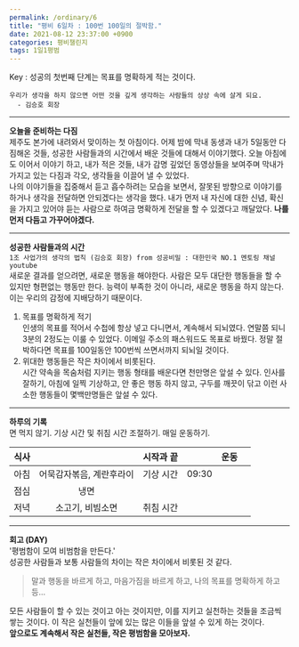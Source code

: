 ```yaml
---
permalink: /ordinary/6
title: "평비 6일차 : 100번 100일의 절박함."
date: 2021-08-12 23:37:00 +0900
categories: 평비챌린지
tags: 1일1평범
---  
```

Key : 성공의 첫번째 단계는 목표를 명확하게 적는 것이다. 
```
우리가 생각을 하지 않으면 어떤 것을 깊게 생각하는 사람들의 상상 속에 살게 되요.
  - 김승호 회장
```

---
**오늘을 준비하는 다짐**  
제주도 본가에 내려와서 맞이하는 첫 아침이다. 어제 밤에 막내 동생과 내가 5일동안 다짐해온 것들, 성공한 사람들과의 시간에서 배운 것들에 대해서 이야기했다. 오늘 아침에도 이어서 이야기 하고, 내가 적은 것들, 내가 감명 깊었던 동영상들을 보여주며 막내가 가지고 있는 다짐과 각오, 생각들을 이끌어 낼 수 있었다.  
나의 이야기들을 집중해서 듣고 흡수하려는 모습을 보면서, 잘못된 방향으로 이야기를 하거나 생각을 전달하면 안되겠다는 생각을 했다. 내가 먼저 내 자신에 대한 신념, 확신을 가지고 있어야 듣는 사람으로 하여금 명확하게 전달을 할 수 있겠다고 깨달았다. **나를 먼저 다듬고 가꾸어야겠다.**  

---
**성공한 사람들과의 시간**  
`1조 사업가의 생각의 법칙 (김승호 회장) from 성공비밀 : 대한민국 NO.1 멘토링 채널 youtube`  
새로운 결과를 얻으려면, 새로운 행동을 해야한다. 사람은 모두 대단한 행동들을 할 수 있지만 형편없는 행동만 한다. 능력이 부족한 것이 아니라, 새로운 행동을 하지 않는다. 이는 우리의 감정에 지배당하기 때문이다.  
1. 목표를 명확하게 적기  
  인생의 목표를 적어서 수첩에 항상 넣고 다니면서, 계속해서 되뇌였다. 연말쯤 되니 3분의 2정도는 이룰 수 있었다. 이메일 주소의 패스워드도 목표로 바꿨다. 정말 절박하다면 목표를 100일동안 100번씩 쓰면서까지 되뇌일 것이다.
2. 위대한 행동들은 작은 차이에서 비롯된다.  
  시간 약속을 목숨처럼 지키는 행동 형태를 배운다면 천만명은 앞설 수 있다. 인사를 잘하기, 아침에 일찍 기상하고, 안 좋은 행동 하지 않고, 구두를 깨끗이 닦고 이런 사소한 행동들이 몇백만명들은 앞설 수 있다.

---
**하루의 기록**  
면 먹지 않기. 기상 시간 및 취침 시간 조절하기. 매일 운동하기.  

| 식사 |  | 시작과 끝 |  | 운동 |  |
|:----:|:----:|:----:|:----:|:----:|:----:|
| 아침 | 어묵감자볶음, 계란후라이 | 기상 시간 | 09:30 |  |  |
| 점심 | 냉면 |  |  |  |  |
| 저녁 | 소고기, 비빔소면 | 취침 시간 |  |  |  |

---
**회고 (DAY)**  
'평범함이 모여 비범함을 만든다.'  
성공한 사람들과 보통 사람들의 차이는 작은 차이에서 비롯된 것 같다. 

> 말과 행동을 바르게 하고, 마음가짐을 바르게 하고, 나의 목표를 명확하게 하고 등...

모든 사람들이 할 수 있는 것이고 아는 것이지만, 이를 지키고 실천하는 것들을 조금씩 쌓는 것이다. 이 작은 실천들이 앞에 있는 많은 이들을 앞설 수 있게 하는 것이다.  
**앞으로도 계속해서 작은 실천들, 작은 평범함을 모아보자.**